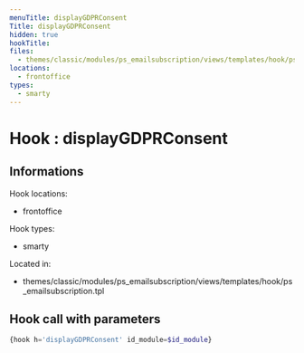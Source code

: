 ```yaml
---
menuTitle: displayGDPRConsent
Title: displayGDPRConsent
hidden: true
hookTitle: 
files:
  - themes/classic/modules/ps_emailsubscription/views/templates/hook/ps_emailsubscription.tpl
locations:
  - frontoffice
types:
  - smarty
---
```


# Hook : displayGDPRConsent

## Informations

Hook locations: 
  - frontoffice

Hook types: 
  - smarty

Located in: 
  - themes/classic/modules/ps_emailsubscription/views/templates/hook/ps_emailsubscription.tpl

## Hook call with parameters

```php
{hook h='displayGDPRConsent' id_module=$id_module}
```